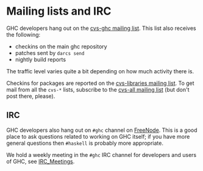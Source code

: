 # Mailing lists and IRC



GHC developers hang out on the [
cvs-ghc mailing list](http://www.haskell.org/mailman/listinfo/cvs-ghc).  This list also receives the following:


- checkins on the main ghc repository
- patches sent by `darcs send`
- nightly build reports


The traffic level varies quite a bit depending on how much activity there is.



Checkins for packages are reported on the [
cvs-libraries mailing list](http://www.haskell.org/mailman/listinfo/cvs-libraries).  To get mail from all the `cvs-*` lists, subscribe to the [
cvs-all mailing list](http://www.haskell.org/mailman/listinfo/cvs-all) (but don't post there, please).


## IRC



GHC developers also hang out on `#ghc` channel on [
FreeNode](http://freenode.net/).  This is a good place to ask questions related to working on GHC itself; if you have more general questions then `#haskell` is probably more appropriate.



We hold a weekly meeting in the `#ghc` IRC channel for developers and users of GHC, see [IRC\_Meetings](ir-c_-meetings).


